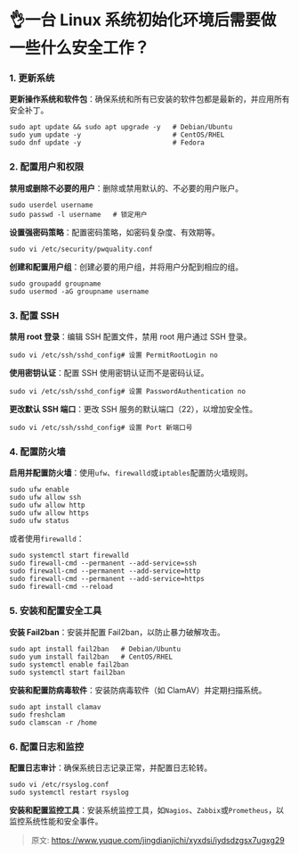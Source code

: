 # 👌一台 Linux 系统初始化环境后需要做一些什么安全工作？

### 1. 更新系统
**更新操作系统和软件包**：确保系统和所有已安装的软件包都是最新的，并应用所有安全补丁。

```plain
sudo apt update && sudo apt upgrade -y   # Debian/Ubuntu
sudo yum update -y                       # CentOS/RHEL
sudo dnf update -y                       # Fedora
```

### 2. 配置用户和权限
**禁用或删除不必要的用户**：删除或禁用默认的、不必要的用户账户。

```plain
sudo userdel username
sudo passwd -l username   # 锁定用户
```

**设置强密码策略**：配置密码策略，如密码复杂度、有效期等。

```plain
sudo vi /etc/security/pwquality.conf
```

**创建和配置用户组**：创建必要的用户组，并将用户分配到相应的组。

```plain
sudo groupadd groupname
sudo usermod -aG groupname username
```

### 3. 配置 SSH
**禁用 root 登录**：编辑 SSH 配置文件，禁用 root 用户通过 SSH 登录。

```plain
sudo vi /etc/ssh/sshd_config# 设置 PermitRootLogin no
```

**使用密钥认证**：配置 SSH 使用密钥认证而不是密码认证。

```plain
sudo vi /etc/ssh/sshd_config# 设置 PasswordAuthentication no
```

**更改默认 SSH 端口**：更改 SSH 服务的默认端口（22），以增加安全性。

```plain
sudo vi /etc/ssh/sshd_config# 设置 Port 新端口号
```

### 4. 配置防火墙
**启用并配置防火墙**：使用`ufw`、`firewalld`或`iptables`配置防火墙规则。

```plain
sudo ufw enable
sudo ufw allow ssh
sudo ufw allow http
sudo ufw allow https
sudo ufw status
```

或者使用`firewalld`：

```plain
sudo systemctl start firewalld
sudo firewall-cmd --permanent --add-service=ssh
sudo firewall-cmd --permanent --add-service=http
sudo firewall-cmd --permanent --add-service=https
sudo firewall-cmd --reload
```

### 5. 安装和配置安全工具
**安装 Fail2ban**：安装并配置 Fail2ban，以防止暴力破解攻击。

```plain
sudo apt install fail2ban   # Debian/Ubuntu
sudo yum install fail2ban   # CentOS/RHEL
sudo systemctl enable fail2ban
sudo systemctl start fail2ban
```

**安装和配置防病毒软件**：安装防病毒软件（如 ClamAV）并定期扫描系统。

```plain
sudo apt install clamav
sudo freshclam
sudo clamscan -r /home
```

### 6. 配置日志和监控
**配置日志审计**：确保系统日志记录正常，并配置日志轮转。

```plain
sudo vi /etc/rsyslog.conf
sudo systemctl restart rsyslog
```

**安装和配置监控工具**：安装系统监控工具，如`Nagios`、`Zabbix`或`Prometheus`，以监控系统性能和安全事件。



> 原文: <https://www.yuque.com/jingdianjichi/xyxdsi/iydsdzgsx7ugxg29>